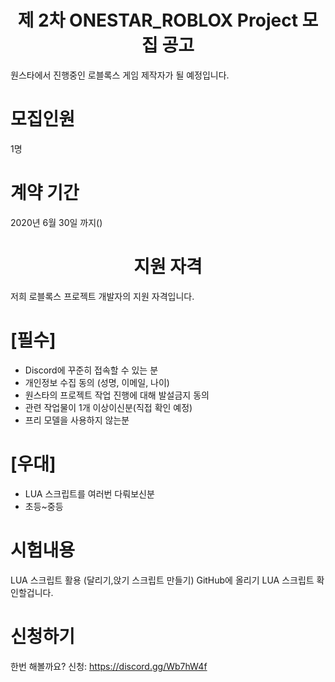 <h1 align="center"> 제 2차 ONESTAR_ROBLOX Project 모집 공고</h1>
원스타에서 진행중인 로블록스 게임 제작자가 될 예정입니다.

# 모집인원
1명

# 계약 기간
2020년 6월 30일 까지()

<h1 align="center">지원 자격</h1>
저희 로블록스 프로젝트 개발자의 지원 자격입니다.

# [필수]
- Discord에 꾸준히 접속할 수 있는 분 
- 개인정보 수집 동의 (성명, 이메일, 나이)
- 원스타의 프로젝트 작업 진행에 대해 발설금지 동의
- 관련 작업물이 1개 이상이신분(직접 확인 예정)
- 프리 모델을 사용하지 않는분

# [우대]
- LUA 스크립트를 여러번 다뤄보신분
- 초등~중등 

# 시험내용
LUA 스크립트 활용 (달리기,앉기 스크립트 만들기)
GitHub에 올리기 LUA 스크립트 확인할겁니다.

# 신청하기
한번 해볼까요?
신청: https://discord.gg/Wb7hW4f
